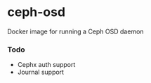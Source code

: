 # ceph-osd
Docker image for running a Ceph OSD daemon


### Todo
* Cephx auth support
* Journal support
